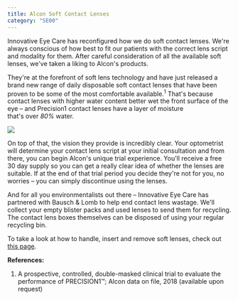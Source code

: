```yaml
---
title: Alcon Soft Contact Lenses
category: "SE00"
---
```

<div>Innovative Eye Care has reconfigured how we do soft contact lenses. We're always conscious of how best to fit our patients with the correct lens script and modality for them. After careful consideration of all the available soft lenses, we've taken a liking to Alcon's products.</div>

They're at the forefront of soft lens technology and have just released a brand new range of daily disposable soft contact lenses that have been proven to be some of the most comfortable available.<sup>1</sup> That's because contact lenses with higher water content better wet the front surface of the eye – and Precision1 contact lenses have a layer of moisture that's over <i>80%</i> water.

![](/img/uploads/table-top-02-767x1100.png)

On top of that, the vision they provide is incredibly clear. Your optometrist will determine your contact lens script at your initial consultation and from there, you can begin Alcon's unique trial experience. You'll receive a free 30 day supply so you can get a really clear idea of whether the lenses are suitable. If at the end of that trial period you decide they're not for you, no worries – you can simply discontinue using the lenses.

And for all you environmentalists out there – Innovative Eye Care has partnered with Bausch & Lomb to help end contact lens wastage. We'll collect your empty blister packs and used lenses to send them for recycling. The contact lens boxes themselves can be disposed of using your regular recycling bin.

To take a look at how to handle, insert and remove soft lenses, check out [this page](https://innovativeeyecare.com.au/patient-resources/care-of-soft-disposable-contact-lenses).

**References:**

1. A prospective, controlled,  double-masked clinical trial to evaluate the performance of PRECISION1™; Alcon data on file, 2018 (available upon request)
